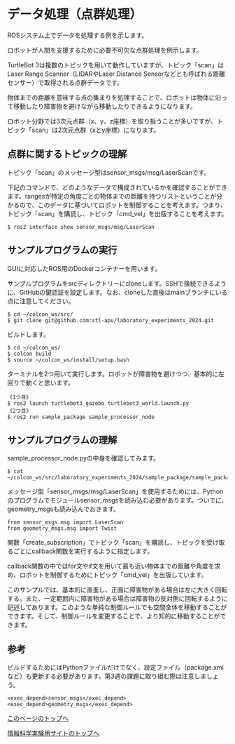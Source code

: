 # データ処理（点群処理）
ROSシステム上でデータを処理する例を示します。

ロボットが人間を支援するために必要不可欠な点群処理を例示します。

TurtleBot 3は複数のトピックを用いて動作していますが、トピック「scan」はLaser Range Scanner（LIDARやLaser Distance Sensorなどとも呼ばれる距離センサー）で取得される点群データです。

物体までの距離を意味する点の集まりを処理することで、ロボットは物体に沿って移動したり障害物を避けながら移動したりできるようになります。

ロボット分野では3次元点群（x、y、z座標）を取り扱うことが多いですが、トピック「scan」は2次元点群（xとy座標）になります。

## 点群に関するトピックの理解
トピック「scan」のメッセージ型はsensor_msgs/msg/LaserScanです。

下記のコマンドで、どのようなデータで構成されているかを確認することができます。rangesが特定の角度ごとの物体までの距離を持つリストということが分かるので、このデータに基づいてロボットを制御することを考えます。つまり、トピック「scan」を購読し、トピック「cmd_vel」を出版することを考えます。
```
$ ros2 interface show sensor_msgs/msg/LaserScan
```

## サンプルプログラムの実行
GUIに対応したROS用のDockerコンテナーを用います。

サンプルプログラムをsrcディレクトリーにcloneします。SSHで接続できるように、GitHubの鍵認証を設定します。なお、cloneした直後はmainブランチにいる点に注意してください。
```
$ cd ~/colcon_ws/src/
$ git clone git@github.com:stl-apu/laboratory_experiments_2024.git
```

ビルドします。
```
$ cd ~/colcon_ws/
$ colcon build
$ source ~/colcon_ws/install/setup.bash
```

ターミナルを2つ用いて実行します。ロボットが障害物を避けつつ、基本的に左回りで動くと思います。
```
《1つ目》
$ ros2 launch turtlebot3_gazebo turtlebot3_world.launch.py
《2つ目》
$ ros2 run sample_package sample_processor_node
```

## サンプルプログラムの理解
sample_processor_node.pyの中身を確認してみます。
```
$ cat ~/colcon_ws/src/laboratory_experiments_2024/sample_package/sample_package/sample_processor_node.py
```

メッセージ型「sensor_msgs/msg/LaserScan」を使用するためには、Pythonのプログラムでモジュールsensor_msgsを読み込む必要があります。ついでに、geometry_msgsも読み込んでおきます。
```
from sensor_msgs.msg import LaserScan
from geometry_msgs.msg import Twist
```

関数「create_subscription」でトピック「scan」を購読し、トピックを受け取るごとにcallback関数を実行するように指定します。

callback関数の中ではfor文やif文を用いて最も近い物体までの距離や角度を求め、ロボットを制御するためにトピック「cmd_vel」を出版しています。

このサンプルでは、基本的に直進し、正面に障害物がある場合は左に大きく回転する。また、一定範囲内に障害物がある場合は障害物の反対側に回転するように記述してあります。このような単純な制御ルールでも空間全体を移動することができます。そして、制御ルールを変更することで、より知的に移動することができます。

## 参考
ビルドするためにはPythonファイルだけでなく、設定ファイル（package.xmlなど）も更新する必要があります。第3週の課題に取り組む際は注意しましょう。
```
<exec_depend>sensor_msgs</exec_depend>
<exec_depend>geometry_msgs</exec_depend>
```

[このページのトップへ](#)

[情報科学実験用サイトのトップへ](https://stl-apu.github.io/laboratory_experiments/)
